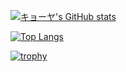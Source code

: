 [![キョーヤ's GitHub stats](https://github-readme-stats.vercel.app/api?username=Kyoya67&theme=vue-dark&show_icons=true)](https://github.com/Kyoya67/github-readme-stats)

[![Top Langs](https://github-readme-stats.vercel.app/api/top-langs/?username=Kyoya67&theme=vue-dark&show_icons=true&layout=compact)](https://github.com/Kyoya67/github-readme-stats)

[![trophy](https://github-profile-trophy.vercel.app/?username=Kyoya67)](https://github.com/Kyoya67/github-profile-trophy)
